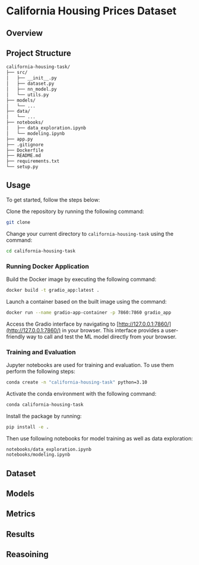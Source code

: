 # California Housing Prices Dataset
## Overview

## Project Structure
```bash
california-housing-task/
├── src/
│   ├── __init__.py
│   ├── dataset.py
│   ├── nn_model.py
│   └── utils.py
├── models/
│   └── ...
├── data/
│   └── ...
├── notebooks/
│   ├── data_exploration.ipynb
│   └── modeling.ipynb
├── app.py
├── .gitignore
├── Dockerfile
├── README.md
├── requirements.txt
└── setup.py
```
## Usage
To get started, follow the steps below:

Clone the repository by running the following command:
```bash
git clone 
```
Change your current directory to `california-housing-task` using the command:
```bash
cd california-housing-task
```
### Running Docker Application
Build the Docker image by executing the following command:
```bash
docker build -t gradio_app:latest .
```
Launch a container based on the built image using the command:
```bash
docker run --name gradio-app-container -p 7860:7860 gradio_app
```
Access the Gradio interface by navigating to [http://127.0.0.1:7860/](http://127.0.0.1:7860/) in your browser. This interface provides a user-friendly way to call and test the ML model directly from your browser.
### Training and Evaluation
Jupyter notebooks are used for training and evaluation. To use them perform the following steps:
```bash
conda create -n "california-housing-task" python=3.10
```
Activate the conda environment with the following command:
```bash
conda california-housing-task
```
Install the package by running:
```bash
pip install -e .
```
Then use following notebooks for model training as well as data exploration:
```bash
notebooks/data_exploration.ipynb
notebooks/modeling.ipynb
```
## Dataset
## Models
## Metrics
## Results
## Reasoining
